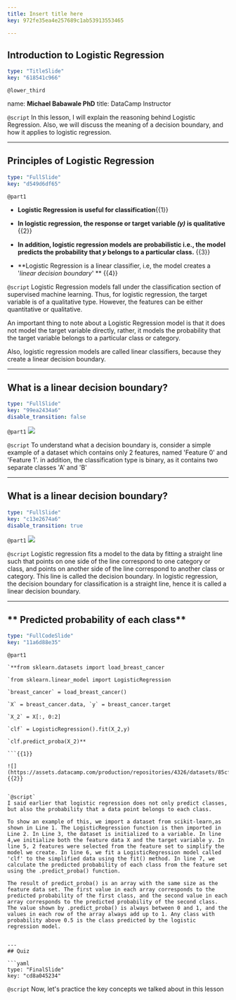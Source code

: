 ```yaml
---
title: Insert title here
key: 972fe35ea4e257689c1ab53913553465

---
```

## Introduction to Logistic Regression

```yaml
type: "TitleSlide"
key: "618541c966"
```

`@lower_third`

name: **Michael Babawale PhD**
title: DataCamp Instructor 


`@script`
In this lesson, I will explain the reasoning behind Logistic Regression. Also, we will discuss the meaning of a decision boundary, and how it applies to logistic regression.


---
## **__Principles of Logistic Regression__**

```yaml
type: "FullSlide"
key: "d549d6df65"
```

`@part1`
- **Logistic Regression is useful for classification**{{1}} 

- **In logistic regression, the response or target variable _(y)_ is qualitative** {{2}}

- **In addition, logistic regression models are probabilistic i.e., the model predicts the probability that _y_ belongs to a particular class.** {{3}}

- **Logistic Regression is a linear classifier, i.e, the model creates a '_linear decision boundary_' ** {{4}}


`@script`
Logistic Regression models fall under the classification section of supervised machine learning. Thus, for logistic regression, the target variable is of a qualitative type. However, the features can be either quantitative or qualitative.

An important thing to note about a Logistic Regression model is that it does not model the target variable directly, rather, it models the probability that the target variable belongs to a particular class or category.

Also, logistic regression models are called linear classifiers, because they create a linear decision boundary.


---
## **What is a linear decision boundary?**

```yaml
type: "FullSlide"
key: "99ea2434a6"
disable_transition: false
```

`@part1`
![](https://assets.datacamp.com/production/repositories/4326/datasets/af94e6f5f300d85f449a0fffb44a277f7f4afd6f/decisionboundary2.PNG)


`@script`
To understand what a decision boundary is, consider a simple example of a dataset which contains only 2 features, named 'Feature 0' and 'Feature 1'. in addition, the classification type is binary, as it contains two separate classes 'A' and 'B'


---
## **What is a linear decision boundary?**

```yaml
type: "FullSlide"
key: "c13e2674a6"
disable_transition: true
```

`@part1`
![](https://assets.datacamp.com/production/repositories/4326/datasets/a808bf331e7878228ba2c1188b4372f9106e7180/decisionboundary.png)


`@script`
Logistic regression fits a model to the data by fitting a straight line such that points on one side of the line correspond to one category or class, and points on another side of the line correspond to another class or category.  This line is called the decision boundary. In logistic regression, the decision boundary for classification is a straight line, hence it is called a linear decision boundary.


---
## ** Predicted probability of each class**

```yaml
type: "FullCodeSlide"
key: "11a6d88e35"
```

`@part1`
```
`**from sklearn.datasets import load_breast_cancer 

`from sklearn.linear_model import LogisticRegression 

`breast_cancer` = load_breast_cancer()

`X` = breast_cancer.data, `y` = breast_cancer.target

`X_2` = X[:, 0:2]

`clf` = LogisticRegression().fit(X_2,y)

`clf.predict_proba(X_2)**

```{{1}}

![](https://assets.datacamp.com/production/repositories/4326/datasets/85cf14e62d87ab48a520a9579421cf1fac2c3002/predict_proba.PNG) {{2}}


`@script`
I said earlier that logistic regression does not only predict classes, but also the probability that a data point belongs to each class. 

To show an example of this, we import a dataset from scikit-learn,as shown in Line 1. The LogisticRegression function is then imported in Line 2. In Line 3, the dataset is initialized to a variable. In line 4,we initialize both the feature data X and the target variable y. In line 5, 2 features were selected from the feature set to simplify the model we create. In line 6, we fit a LogisticRegression model called 'clf' to the simplified data using the fit() method. In line 7, we calculate the predicted probability of each class from the feature set using the .predict_proba() function.

The result of predict_proba() is an array with the same size as the feature data set. The first value in each array corresponds to the predicted probability of the first class, and the second value in each array corresponds to the predicted probability of the second class. The value shown by .predict_proba() is always between 0 and 1, and the values in each row of the array always add up to 1. Any class with probability above 0.5 is the class predicted by the logistic regression model.


---
## Quiz

```yaml
type: "FinalSlide"
key: "cd8a045234"
```

`@script`
Now, let's practice the key concepts we talked about in this lesson

